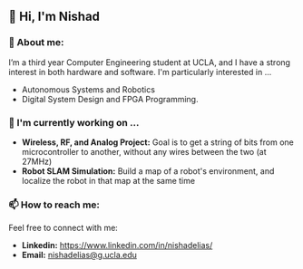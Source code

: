 ## 👋 Hi, I'm Nishad

### 👀 About me:
I’m a third year Computer Engineering student at UCLA, and I have a strong interest in both hardware and software. I'm particularly interested in ...
- Autonomous Systems and Robotics
- Digital System Design and FPGA Programming.


### 🔭 I'm currently working on ...
- **Wireless, RF, and Analog Project:** Goal is to get a string of bits from one microcontroller to another, without any wires between the two (at 27MHz)
- **Robot SLAM Simulation:** Build a map of a robot's environment, and localize the robot in that map at the same time


### 📫 How to reach me:
Feel free to connect with me:
- **Linkedin:** https://www.linkedin.com/in/nishadelias/
- **Email:** nishadelias@g.ucla.edu
<!--
**nishadelias/nishadelias** is a ✨ _special_ ✨ repository because its `README.md` (this file) appears on your GitHub profile.

Here are some ideas to get you started:

- 🔭 I’m currently working on ...
- 🌱 I’m currently learning ...
- 👯 I’m looking to collaborate on ...
- 🤔 I’m looking for help with ...
- 💬 Ask me about ...
- 📫 How to reach me: ...
- 😄 Pronouns: ...
- ⚡ Fun fact: ...
-->
